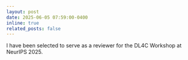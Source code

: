 ```yaml
---
layout: post
date: 2025-06-05 07:59:00-0400
inline: true
related_posts: false
---
```


I have been selected to serve as a reviewer for the DL4C Workshop at NeurIPS 2025.